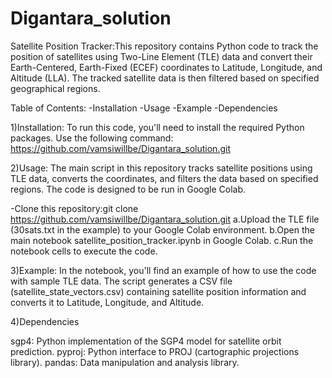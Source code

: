 # Digantara_solution



Satellite Position Tracker:This repository contains Python code to track the position of satellites using Two-Line Element (TLE) data and convert their Earth-Centered, Earth-Fixed (ECEF) coordinates to Latitude, Longitude, and Altitude (LLA). The tracked satellite data is then filtered based on specified geographical regions.

Table of Contents:
-Installation
-Usage
-Example
-Dependencies


1)Installation:
To run this code, you'll need to install the required Python packages. Use the following command:
https://github.com/vamsiwillbe/Digantara_solution.git


2)Usage:
The main script in this repository tracks satellite positions using TLE data, converts the coordinates, and filters the data based on specified regions. The code is designed to be run in Google Colab.


-Clone this repository:git clone https://github.com/vamsiwillbe/Digantara_solution.git
a.Upload the TLE file (30sats.txt in the example) to your Google Colab environment.
b.Open the main notebook satellite_position_tracker.ipynb in Google Colab.
c.Run the notebook cells to execute the code.

3)Example:
In the notebook, you'll find an example of how to use the code with sample TLE data. The script generates a CSV file (satellite_state_vectors.csv) containing satellite position information and converts it to Latitude, Longitude, and Altitude.


4)Dependencies

sgp4: Python implementation of the SGP4 model for satellite orbit prediction.
pyproj: Python interface to PROJ (cartographic projections library).
pandas: Data manipulation and analysis library.


